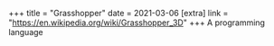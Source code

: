 +++
title = "Grasshopper"
date = 2021-03-06
[extra]
link = "https://en.wikipedia.org/wiki/Grasshopper_3D"
+++
A programming language

